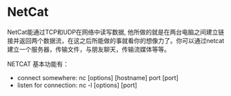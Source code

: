 # NetCat

NetCat能通过TCP和UDP在网络中读写数据, 他所做的就是在两台电脑之间建立链接并返回两个数据流，在这之后所能做的事就看你的想像力了。你可以通过netcat建立一个服务器，传输文件，与朋友聊天，传输流媒体等等。



NETCAT 基本功能有：

* connect somewhere: nc \[options\] \[hostname\] port \[port\]
* listen for connection: nc -l \[options\] \[port\]



